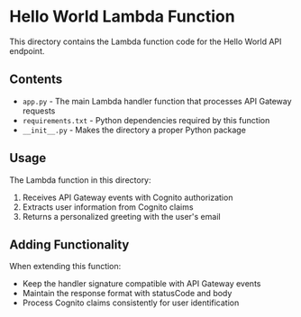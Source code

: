 # Hello World Lambda Function

This directory contains the Lambda function code for the Hello World API endpoint.

## Contents

- `app.py` - The main Lambda handler function that processes API Gateway requests
- `requirements.txt` - Python dependencies required by this function
- `__init__.py` - Makes the directory a proper Python package

## Usage

The Lambda function in this directory:

1. Receives API Gateway events with Cognito authorization
2. Extracts user information from Cognito claims
3. Returns a personalized greeting with the user's email

## Adding Functionality

When extending this function:
- Keep the handler signature compatible with API Gateway events
- Maintain the response format with statusCode and body
- Process Cognito claims consistently for user identification